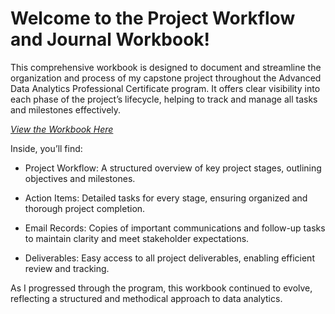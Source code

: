 # Welcome to the Project Workflow and Journal Workbook!

This comprehensive workbook is designed to document and streamline the organization and process of my capstone project throughout the Advanced Data Analytics Professional Certificate program. It offers clear visibility into each phase of the project’s lifecycle, helping to track and manage all tasks and milestones effectively.

[*View the Workbook Here*](https://1drv.ms/x/c/7fc1e21a85c52ea2/IQNiqQp9pzOyT6zVobKqBKDHAcpPicaKagxmED5eZVk244A?em=2&wdAllowInteractivity=False&ActiveCell='Welcome'!A1&wdHideGridlines=True&wdHideHeaders=True&wdDownloadButton=True&wdInConfigurator=True&wdInConfigurator=True)

Inside, you’ll find:

* Project Workflow: A structured overview of key project stages, outlining objectives and milestones.

* Action Items: Detailed tasks for every stage, ensuring organized and thorough project completion.

* Email Records: Copies of important communications and follow-up tasks to maintain clarity and meet stakeholder expectations.

* Deliverables: Easy access to all project deliverables, enabling efficient review and tracking.

As I progressed through the program, this workbook continued to evolve, reflecting a structured and methodical approach to data analytics.
